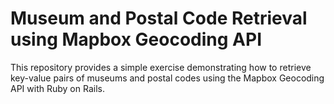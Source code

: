 # Museum and Postal Code Retrieval using Mapbox Geocoding API

This repository provides a simple exercise demonstrating how to retrieve key-value pairs of museums and postal codes using the Mapbox Geocoding API with Ruby on Rails.



